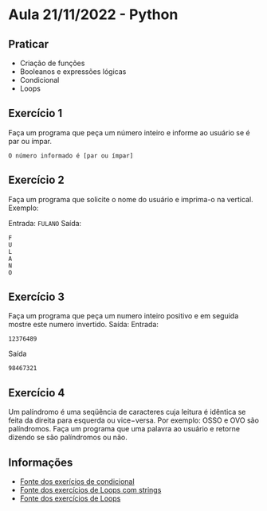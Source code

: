 # Aula 21/11/2022 - Python

## Praticar
- Criação de funções
- Booleanos e expressões lógicas
- Condicional
- Loops

## Exercício 1

Faça um programa que peça um número inteiro e informe ao usuário se é par ou ímpar.

`O número informado é [par ou ímpar]`


## Exercício 2

Faça um programa que solicite o nome do usuário e imprima-o na vertical. Exemplo:

Entrada:
`FULANO`
Saída:
```
F
U
L
A
N
O
```

## Exercício 3

Faça um programa que peça um numero inteiro positivo e em seguida mostre este numero invertido. Saída:
Entrada:
```
12376489
```
Saída
```
98467321
```


## Exercício 4

 Um palíndromo é uma seqüência de caracteres cuja leitura é idêntica se feita da direita para esquerda ou vice−versa. Por exemplo: OSSO e OVO são palíndromos. Faça um programa que uma palavra ao usuário e retorne dizendo se são palíndromos ou não.


## Informações

- [Fonte dos exerícios de condicional](https://wiki.python.org.br/EstruturaDeDecisao)
- [Fonte dos exercícios de Loops com strings](https://wiki.python.org.br/ExerciciosComStrings)
- [Fonte dos exercícios de Loops](https://wiki.python.org.br/EstruturaDeRepeticao)